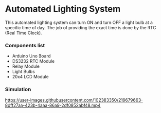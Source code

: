 # Automated Lighting System

This automated lighting system can turn ON and turn OFF a light bulb at a specific time of day.
The job of providing the exact time is done by the RTC (Real Time Clock).

### Components list

- Arduino Uno Board
- DS3232 RTC Module
- Relay Module
- Light Bulbs
- 20x4 LCD Module

### Simulation

https://user-images.githubusercontent.com/102383350/219679663-8dff27aa-423b-4aaa-86a9-2df0852abf48.mp4

